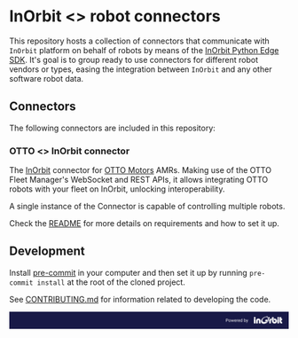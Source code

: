 # InOrbit <> robot connectors

This repository hosts a collection of connectors that communicate with `InOrbit` platform on behalf of robots by means of the [InOrbit Python Edge SDK](https://github.com/inorbit-ai/edge-sdk-python). It's goal is to group ready to use connectors for different robot vendors or types, easing the integration between `InOrbit` and any other software robot data.

## Connectors

The following connectors are included in this repository:

### OTTO <> InOrbit connector

The [InOrbit](https://inorbit.ai/) connector for [OTTO Motors](https://directory.inorbit.ai/connect/OTTO-Motors) AMRs. Making use of the OTTO Fleet Manager's WebSocket and REST APIs, it allows integrating OTTO robots with your fleet on InOrbit, unlocking interoperability.

A single instance of the Connector is capable of controlling multiple robots.

Check the [README](otto_connector/README.md) for more details on requirements and how to set it up.

## Development

Install [pre-commit](https://pre-commit.com/) in your computer and then set it up by running `pre-commit install` at the root of the cloned project.

See [CONTRIBUTING.md](CONTRIBUTING.md) for information related to developing the code.

![Powered by InOrbit](assets/inorbit_github_footer.png)
